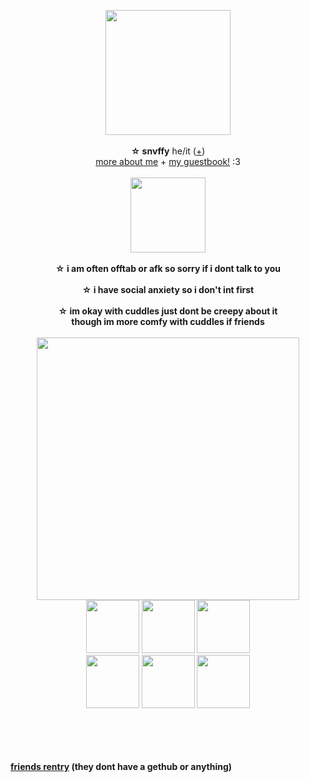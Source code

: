 <p align="center">
<img src="https://s1.ezgif.com/tmp/ezgif-1-0d14fa7f0b75.gif" width="200px">
<br><br><b>☆ snvffy</b> he/it  (<a href="https://pronouns.cc/@snvffy">+</a>) 
<br><a href="https://snvffy.straw.page/">more about me</a> + <a href="https://snvffy.123guestbook.com/">my guestbook!</a> :3<br><br>
  <img src="https://s1.ezgif.com/tmp/ezgif-1-6de318b111fd.gif" width="120px">
<br><br><b>☆ i am often offtab or afk so sorry if i dont talk to you
<br><br><b>☆ i have social anxiety so i don't int first
<br><br>☆ im okay with cuddles just dont be creepy about it
<br><b> though im more comfy with cuddles if friends </b>
<br><br><img src="https://64.media.tumblr.com/278614d707998059bb88677e3c869a7d/0674da4d685d3dc2-39/s1280x1920/f42f384fd3c93e44aacfdc4c0072c1aeb3e8e6fe.gifv" width="420px">
  <br><img src="https://64.media.tumblr.com/e8440456acb50b507028b6378eeb6187/0a844093c4702aee-c0/s100x200/0cd31e85d122ef0197a3cd59e266b94fb3401725.gifv" width="85px"> <img src="https://64.media.tumblr.com/ca18a4757a14671c08a2caf56556b3af/64fd72d872061a87-f2/s250x400/0b06d32bff9a95dbef4010376839c85bd2934a27.gifv" width="85px"> <img src="https://64.media.tumblr.com/e328ee0f3f80c5d6596378979e7f7988/b3d83bbf44993478-7f/s100x200/4c8aafca73e51867644cf0ffd5b3e0d84797a320.pnj" width="85px"> 
  <br><img src="https://64.media.tumblr.com/4b3274bae24ad6c6a5cc48032a9b64d8/64fd72d872061a87-76/s250x400/0a1bc783e93b4b75e178b385a674f9e2d3ce6335.gifv" width="85px"> <img src="https://64.media.tumblr.com/197e2b2b52919a6c0f2ac71c9cf01902/5e763f6fc9747e69-b0/s100x200/2e5704afbccf03c507d76d0589dadd324230bb1d.pnj" width="85px"> <img src="https://64.media.tumblr.com/5f7baf5b8c8170d3fb00ed5907a7610b/91bb6b623c07e82c-cd/s100x200/9f61682804c1c42d315edf9931dfe848a0469287.gifv" width="85px">
</p>
<br>
<br>
<br>
<br><a href="https://rentry.co/someonessystem">friends rentry</a> (they dont have a gethub or anything)
